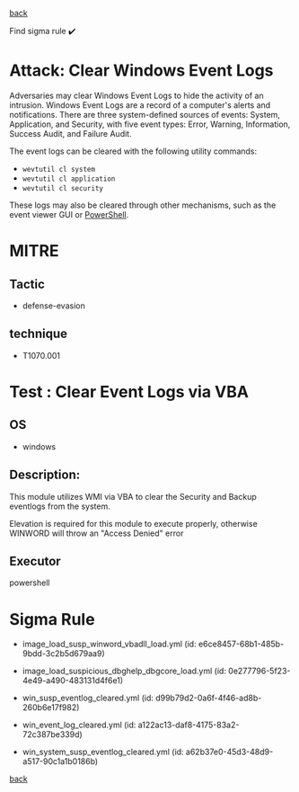 
[back](../index.md)

Find sigma rule :heavy_check_mark: 

# Attack: Clear Windows Event Logs 

Adversaries may clear Windows Event Logs to hide the activity of an intrusion. Windows Event Logs are a record of a computer's alerts and notifications. There are three system-defined sources of events: System, Application, and Security, with five event types: Error, Warning, Information, Success Audit, and Failure Audit.

The event logs can be cleared with the following utility commands:

* <code>wevtutil cl system</code>
* <code>wevtutil cl application</code>
* <code>wevtutil cl security</code>

These logs may also be cleared through other mechanisms, such as the event viewer GUI or [PowerShell](https://attack.mitre.org/techniques/T1059/001).

# MITRE
## Tactic
  - defense-evasion


## technique
  - T1070.001


# Test : Clear Event Logs via VBA
## OS
  - windows


## Description:
This module utilizes WMI via VBA to clear the Security and Backup eventlogs from the system. 

Elevation is required for this module to execute properly, otherwise WINWORD will throw an "Access Denied" error


## Executor
powershell

# Sigma Rule
 - image_load_susp_winword_vbadll_load.yml (id: e6ce8457-68b1-485b-9bdd-3c2b5d679aa9)

 - image_load_suspicious_dbghelp_dbgcore_load.yml (id: 0e277796-5f23-4e49-a490-483131d4f6e1)

 - win_susp_eventlog_cleared.yml (id: d99b79d2-0a6f-4f46-ad8b-260b6e17f982)

 - win_event_log_cleared.yml (id: a122ac13-daf8-4175-83a2-72c387be339d)

 - win_system_susp_eventlog_cleared.yml (id: a62b37e0-45d3-48d9-a517-90c1a1b0186b)



[back](../index.md)
